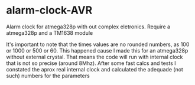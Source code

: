 # alarm-clock-AVR
Alarm clock for atmega328p with out complex eletronics. Require a atmega328p and a TM1638 module

It's important to note that the times values are no rounded numbers, as 100 or 1000 or 500 or 60. This happened cause I made this for an atmega328p without external crystal.
That means the code will run with internal clock that is not so precise (around 8Mhz). After some fast calcs and tests I constated the aprox real internal clock and calculated the adequade (not such) numbers for the parameters
